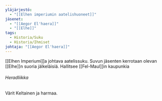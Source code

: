 ```yaml
---
yläjärjestö:
  - "[[Elhen imperiumin aatelishuoneet]]"
jäsenet:
  - "[[Aegor El'haera]]"
  - "[[Elhe]]"
tags:
  - Historia/Suku
  - Historia/Ihmiset
johtaja: "[[Aegor El'haera]]"
---
```

[[Elhen Imperiumi]]a johtava aatelissuku. Suvun jäsenten kerrotaan olevan [[Elhe]]n suoria jälkeläisiä. Hallitsee [[Fel-Maul]]in kaupunkia


###### Heradliikka

Värit Keltainen ja harmaa.